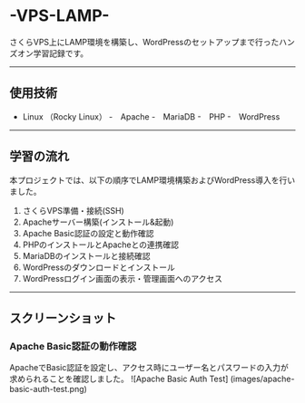 # -VPS-LAMP-
さくらVPS上にLAMP環境を構築し、WordPressのセットアップまで行ったハンズオン学習記録です。

---
## 使用技術

- Linux （Rocky Linux）
-　Apache
-　MariaDB
-　PHP
-　WordPress

---

## 学習の流れ
本プロジェクトでは、以下の順序でLAMP環境構築およびWordPress導入を行いました。
01. さくらVPS準備・接続(SSH) 
02. Apacheサーバー構築(インストール&起動)
03. Apache Basic認証の設定と動作確認
04. PHPのインストールとApacheとの連携確認
05. MariaDBのインストールと接続確認
06. WordPressのダウンロードとインストール
07. WordPressログイン画面の表示・管理画面へのアクセス

---

## スクリーンショット

### Apache Basic認証の動作確認

ApacheでBasic認証を設定し、アクセス時にユーザー名とパスワードの入力が求められることを確認しました。
![Apache Basic Auth Test] (images/apache-basic-auth-test.png)
